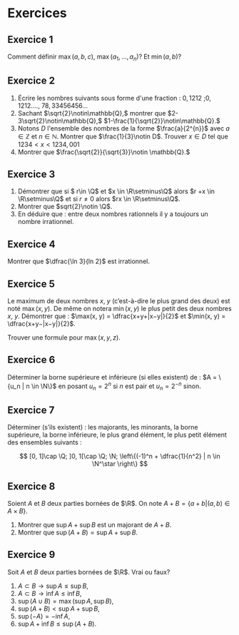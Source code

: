 # Exercices

## Exercice 1
Comment définir $\max(a,b,c),$ $\max(a_1,...,a_n)$? Et $\min(a,b)$?

## Exercice 2

1.  Écrire les nombres suivants sous forme d'une fraction : $0,1212$ ;$0,12 12 ....$, $78,33456456...$
1. Sachant $\sqrt{2}\notin\mathbb{Q},$ montrer que $2-3\sqrt{2}\notin\mathbb{Q},$ $1-\frac{1}{\sqrt{2}}\notin\mathbb{Q}.$
1. Notons $D$ l'ensemble des nombres de la forme $\frac{a}{2^{n}}$ avec $a\in\mathbb{Z}$ et $n\in \mathbb{N}$. Montrer que $\frac{1}{3}\notin D$. Trouver $x\in D$ tel que $1234<x<1234,001$
1. Montrer que $\frac{\sqrt{2}}{\sqrt{3}}\notin \mathbb{Q}.$


## Exercice 3
1. Démontrer que si $ r\in \Q$ et $x \in \R\setminus\Q$ alors $r +x \in \R\setminus\Q$ et si $r \neq 0$ alors $rx \in \R\setminus\Q$.
2. Montrer que $sqrt{2}\notin \Q$.
3. En déduire que : entre deux nombres rationnels il y a toujours un nombre irrationnel.

## Exercice 4

Montrer que $\dfrac{\ln 3}{ln 2}$ est irrationnel.

## Exercice 5

Le maximum de deux nombres $x$, $y$ (c’est-à-dire le plus grand des deux) est noté $\max(x, y)$. De même on notera
$\min(x, y)$ le plus petit des deux nombres $x$, $y$. Démontrer que :
$\max(x, y) = \dfrac{x+y+|x−y|}{2}$ et $\min(x, y) = \dfrac{x+y−|x−y|}{2}$.

Trouver une formule pour $\max(x, y,z)$.

## Exercice 6

Déterminer la borne supérieure et inférieure (si elles existent) de : $A = \{u_n | n \in \N\}$ en posant $u_n = 2^n$
si $n$ est pair et $u_n = 2^{−n}$ sinon.

## Exercice 7
Déterminer (s’ils existent) : les majorants, les minorants, la borne supérieure, la borne inférieure, le plus grand
élément, le plus petit élément des ensembles suivants :

$$
[0, 1]\cap \Q; ]0, 1[\cap \Q; \N; \left\{(-1)^n + \dfrac{1}{n^2} | n \in \N^\star \right\}
$$

## Exercice 8

Soient $A$ et $B$ deux parties bornées de $\R$. On note $A+B = \{a+b | (a,b) \in  A\times B\}$.
1. Montrer que $\sup A+\sup B$ est un majorant de $A+B$.
2. Montrer que $\sup(A+B) = \sup A+\sup B$.


## Exercice 9
Soit $A$ et $B$ deux parties bornées de $\R$. Vrai ou faux?
1. $A \subset B \rightarrow \sup A \leq \sup B$,
2. $A \subset B \rightarrow \inf A \leq \inf B$,
3. $\sup(A\cup B) = \max(\sup A,\sup B)$,
4. $\sup(A+B) < \sup A+\sup B$,
5. $\sup(−A) = −\inf A$,
6. $\sup A+\inf B \leq \sup(A+B)$.


